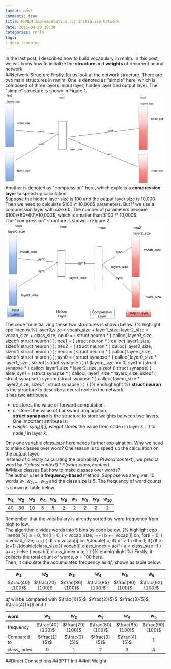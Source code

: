 ```yaml
---
layout: post
comments: true
title: RNNLM Implementation (3) Initialize Network
date: 2015-04-20 10:30
categories: rnnlm
tags: 
- deep learning
---
```

In the last post, I described how to build vocabulary in rnnlm. 
In this post, we will know how to initialize the **structure** and **weights** of recurrent neural network.  
##Network Structure
Firstly, let us look at the network structure. 
There are two main structures in rnnlm. 
One is denoted as "simple" here, which is composed of three layers: input layer, hidden layer and output layer. 
The "simple" structure is shown in Figure 1. 
![Figure 1](/images/initNet/network_structure_simple.png "Simple Network Structure")
Another is denoted as "compression" here, which exploits a **compression layer** to speed up calculation.  
Suppose the hidden layer size is 100 and the output layer size is 10,000. 
Then we need to calculate $100 \* 10,000$ parameters. 
But if we use a compression layer with size 60. 
The number of parameters become $100\*60+60\*10,000$, which is smaller than $100 \* 10,000$.   
The "compression" structure is shown in Figure 2. 
![Figure 2](/images/initNet/network_structure_compression.png "Network Structure with Compression Layer")  
The code for initializing these two structures is shown below. 
{% highlight cpp linenos %}
layer0_size = vocab_size + layer1_size; 
layer2_size = vocab_size + class_size;
neu0 = ( struct neuron * ) calloc( layer0_size, sizeof( struct neuron ) );
neu1 = ( struct neuron * ) calloc( layer1_size, sizeof( struct neuron ) );
neu2 = ( struct neuron * ) calloc( layer2_size, sizeof( struct neuron ) ); 
neuc = ( struct neuron * ) calloc( layerc_size, sizeof( struct neuron ) );
syn0 = ( struct synapse * ) calloc( layer0_size * layer1_size , sizeof( struct synapse ) )
if (layerc_size == 0)
	syn1 = (struct synapse * ) calloc( layer1_size * layer2_size, sizeof ( struct synapse) )	
else{
	syn1 = (struct synapse * ) calloc( layer1_size * layerc_size, sizeof ( struct synapse) )
	sync = (struct synapse * ) calloc( layerc_size * layer2_size, sizeof ( struct synapse ) )
}
{% endhighlight %}
**struct neuron** is the structure to describe a neural node in the network.  
It has two attributes.  
- *ac* stores the value of forward computation.  
- *er* stores the value of backward propagation.  
**struct synapase** is the structure to store weights between two layers. 
One important attribute is:  
- *weight*. $syn_k[i][j].weight$ stores the value from node $i$ in layer $k+1$ to node $j$ in layer $k$.   

Only one variable *class_size* here needs further explaination. 
Why we need to make classes over word? 
One reason is to speed up the calculation on the output layer.   
Instead of directly calculating the probability $P( word | context )$, we predict word by $P(class | context ) * P ( word | class, context )$.  
##Make classes
But how to make classes over words?  
The author uses a **frequency-based** method. 
Suppose we are given $10$ words $w_1, w_2, \dots, w_{10}$ and the class size is $5$. 
The frequency of word counts is shown in table below.   

| $w_1$ | $w_2$ | $w_3$ | $w_4$ | $w_5$ | $w_6$ | $w_7$ | $w_8$ | $w_9$ | $w_{10}$ |  
| :-------------: | :-------------: | :-------------: | :-------------: | :-------------: | :-------------: | :-------------: | :-------------: | :-------------: | :-------------: |   
| 40  | 30  | 10  |  5  | 5   |  2  | 2   | 2   | 2   | 2    |   

Remember that the vocabulary is already sorted by word frequency from high to low.   
The algorithm divides words into $5$ bins by code below. 
{% highlight cpp linenos %}
a = 0;
for(i = 0; i < vocab_size; i++) b += vocab[i].cn;
for(i = 0; i < vocab_size; i++) {
    df += vocab[i].cn /(double) b;
    if( df > 1 ) df = 1;
    if( df > (a+1) /(double)class_size ){
        vocab[i].class_index = a; 
        if ( a < class_size -1  ) a++;
    } else {
        vocab[i].class_index = a;
    }
}
{% endhighlight %}
Firstly, it collects the total count of words, $b = 100$ here.   
Then, it calculate the accumulated frequency as $df$, shown as table below.  

| $w_1$  | $w_2$ | $w_3$ | $w_4$ | $w_5$ | $w_6$ | $w_7$ | $w_8$ | $w_9$ | $w_{10}$ |
| :-------------: | :-------------: | :-------------: | :-------------: | :-------------: | :-------------: | :-------------: | :-------------: | :-------------: | :-------------: | 
| $\frac{40}{100}$  | $\frac{70}{100}$ | $\frac{80}{100}$| $\frac{85}{100}$ | $\frac{90}{100}$|  $\frac{92}{100}$| $\frac{94}{100}$| $\frac{96}{100}$| $\frac{98}{100}$| $1$  |   

$df$ will be compared with $\frac{1}{5}$, $\frac{2}{5}$, $\frac{3}{5}$, $\frac{4}{5}$ and $1$.  

| word | $w_1$  | $w_2$ | $w_3$ | $w_4$ | $w_5$ | $w_6$ | $w_7$ | $w_8$ | $w_9$ | $w_{10}$ |
|:--------------| :-------------: | :-------------: | :-------------: | :-------------: | :-------------: | :-------------: | :-------------: | :-------------: | :-------------: | :-------------: | 
|frequency | $\frac{40}{100}$  | $\frac{70}{100}$ | $\frac{80}{100}$| $\frac{85}{100}$ | $\frac{90}{100}$|  $\frac{92}{100}$| $\frac{94}{100}$| $\frac{96}{100}$| $\frac{98}{100}$| $1$  |   
|Compared to| $\frac{1}{5}$ | $\frac{2}{5}$ |$\frac{3}{5}$ |$\frac{4}{5}$ |$1$ |$1$ |$1$ |$1$ |$1$ |$1$ |
|class_index| 0 | 1 | 2 | 3| 4| 4| 4| 4| 4| 4| 

##Direct Connections
##BPTT Init
##Init Weight
